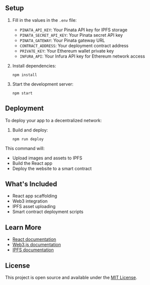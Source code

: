 
## Setup

1. Fill in the values in the `.env` file:
   - `PINATA_API_KEY`: Your Pinata API key for IPFS storage
   - `PINATA_SECRET_API_KEY`: Your Pinata secret API key
   - `PINATA_GATEWAY`: Your Pinata gateway URL
   - `CONTRACT_ADDRESS`: Your deployment contract address
   - `PRIVATE_KEY`: Your Ethereum wallet private key
   - `INFURA_API`: Your Infura API key for Ethereum network access

2. Install dependencies:
   ```
   npm install
   ```

3. Start the development server:
   ```
   npm start
   ```

## Deployment

To deploy your app to a decentralized network:

1. Build and deploy:
   ```
   npm run deploy
   ```

This command will:
- Upload images and assets to IPFS
- Build the React app
- Deploy the website to a smart contract

## What's Included

- React app scaffolding
- Web3 integration
- IPFS asset uploading
- Smart contract deployment scripts

## Learn More

- [React documentation](https://reactjs.org/)
- [Web3.js documentation](https://web3js.readthedocs.io/)
- [IPFS documentation](https://docs.ipfs.io/)

## License

This project is open source and available under the [MIT License](LICENSE).